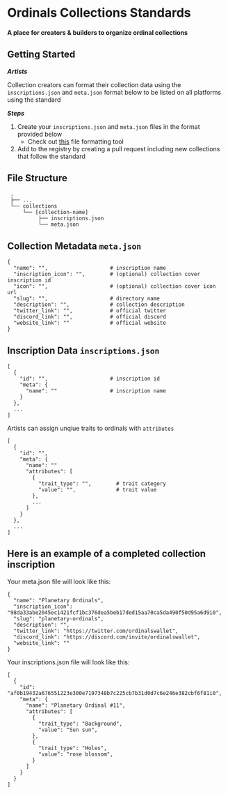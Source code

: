 # Ordinals Collections Standards

#### A place for creators &amp; builders to organize ordinal collections

## Getting Started

**_Artists_**

Collection creators can format their collection data using the `inscriptions.json` and `meta.json` format below to be listed on all platforms using the standard

**_Steps_**

1. Create your `inscriptions.json` and `meta.json` files in the format provided below
    - Check out [this](https://ordinals-metadata-composer.vercel.app/) file formatting tool
2. Add to the registry by creating a pull request including new collections that follow the standard

## File Structure

```
 .
 ├── ...
 └── collections
     └── [collection-name]
          ├── inscriptions.json
          └── meta.json
```

## Collection Metadata `meta.json`

```
{
  "name": "",                    # inscription name
  "inscription_icon": "",        # (optional) collection cover inscription id
  "icon": "",                    # (optional) collection cover icon url
  "slug": "",                    # directory name
  "description": "",             # collection description
  "twitter_link": "",            # official twitter
  "discord_link": "",            # official discord
  "website_link": ""             # official website
}
```

## Inscription Data `inscriptions.json`

```
[
  {
    "id": "",                    # inscription id
    "meta": {
      "name": ""                 # inscription name
    }
  },
  ...
]
```

Artists can assign unqiue traits to ordinals with `attributes`

```
[
  {
    "id": "",
    "meta": {
      "name": ""
      "attributes": [
        {
          "trait_type": "",        # trait category
          "value": "",             # trait value
        },
        ...
      ]
    }
  },
  ...
]
```

## Here is an example of a completed collection inscription

Your meta.json file will look like this:

```
{
  "name": "Planetary Ordinals",
  "inscription_icon": "98da33abe2045ec1421fcf1bc376dea5beb17ded15aa70ca5da490f50d95a6d9i0",
  "slug": "planetary-ordinals",
  "description": "",
  "twitter_link": "https://twitter.com/ordinalswallet",
  "discord_link": "https://discord.com/invite/ordinalswallet",
  "website_link": ""
}
```

Your inscriptions.json file will look like this:

```
[
  {
    "id": "af0b19432a676551223e300e7197348b7c225cb7b31d0d7c6e246e382cbf6f81i0",
    "meta": {
      "name": "Planetary Ordinal #11",
      "attributes": [
        {
          "trait_type": "Background",
          "value": "Sun sun",
        },
        {
          "trait_type": "Holes",
          "value": "rose blossom",
        }
      ]
    }
  }
]
```
